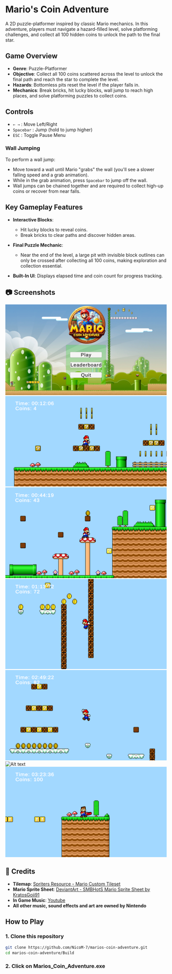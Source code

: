 # Mario's Coin Adventure

A 2D puzzle-platformer inspired by classic Mario mechanics. In this adventure, players must navigate a hazard-filled level, solve platforming challenges, and collect all 100 hidden coins to unlock the path to the final star.

## Game Overview

- **Genre**: Puzzle-Platformer
- **Objective**: Collect all 100 coins scattered across the level to unlock the final path and reach the star to complete the level.
- **Hazards**: Bottomless pits reset the level if the player falls in.
- **Mechanics**: Break bricks, hit lucky blocks, wall jump to reach high places, and solve platforming puzzles to collect coins.

## Controls

- `← →` : Move Left/Right
- `Spacebar` : Jump (hold to jump higher)
- `ESC` : Toggle Pause Menu

### Wall Jumping

To perform a wall jump:

- Move toward a wall until Mario "grabs" the wall (you'll see a slower falling speed and a grab animation).
- While in the grab animation, press `Spacebar` to jump off the wall.
- Wall jumps can be chained together and are required to collect high-up coins or recover from near falls.

## Key Gameplay Features

- **Interactive Blocks**:
  - Hit lucky blocks to reveal coins.
  - Break bricks to clear paths and discover hidden areas.
- **Final Puzzle Mechanic**:

  - Near the end of the level, a large pit with invisible block outlines can only be crossed after collecting all 100 coins, making exploration and collection essential.

- **Built-In UI**: Displays elapsed time and coin count for progress tracking.

## 📷 Screenshots

![Alt text](Screenshots/titleScreenSection.png)
![Alt text](Screenshots/beginLevelSection.png)
![Alt text](Screenshots/midLevelSection.png)
![Alt text](Screenshots/wallJumpSection.png)
![Alt text](Screenshots/cloudSection.png)
![Alt text](Screenshots/levelEnd)
![Alt text](Screenshots/levelComplete.png)

## 🧾 Credits

- **Tilemap**: [Spriters Resource - Mario Custom Tileset](https://www.spriters-resource.com/custom_edited/mariocustoms/sheet/64266/)
- **Mario Sprite Sheet**: [DeviantArt - SMBHotS Mario Sprite Sheet by KratosGoji91](https://www.deviantart.com/kratosgoji91/art/SMBHotS-Mario-Sprite-Sheet-FINAL-VERSION-900005442)
- **In Game Music**: [Youtube](https://youtu.be/XiSipmNEFo0?list=RDXiSipmNEFo0)
- **All other music, sound effects and art are owned by Nintendo**

## How to Play

### 1. Clone this repository

```bash
git clone https://github.com/NicoM-7/marios-coin-adventure.git
cd marios-coin-adventure/Build
```

### 2. Click on Marios_Coin_Adventure.exe
